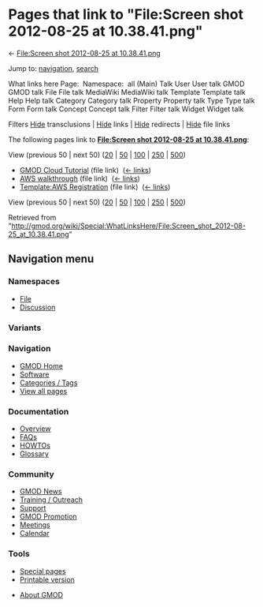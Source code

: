 <div id="mw-page-base" class="noprint">

</div>

<div id="mw-head-base" class="noprint">

</div>

<div id="content" class="mw-body" role="main">

<span id="top"></span>

<div id="mw-js-message" style="display:none;">

</div>



# <span dir="auto">Pages that link to "File:Screen shot 2012-08-25 at 10.38.41.png"</span>

<div id="bodyContent">

<div id="contentSub">

← [File:Screen shot 2012-08-25 at
10.38.41.png](/wiki/File:Screen_shot_2012-08-25_at_10.38.41.png "File:Screen shot 2012-08-25 at 10.38.41.png")

</div>

<div id="jump-to-nav" class="mw-jump">

Jump to: [navigation](#mw-navigation), [search](#p-search)

</div>

<div id="mw-content-text">

What links here Page:  Namespace:  all (Main) Talk User User talk GMOD
GMOD talk File File talk MediaWiki MediaWiki talk Template Template talk
Help Help talk Category Category talk Property Property talk Type Type
talk Form Form talk Concept Concept talk Filter Filter talk Widget
Widget talk

Filters
[Hide](/mediawiki/index.php?title=Special:WhatLinksHere/File:Screen_shot_2012-08-25_at_10.38.41.png&hidetrans=1 "Special:WhatLinksHere/File:Screen shot 2012-08-25 at 10.38.41.png")
transclusions \|
[Hide](/mediawiki/index.php?title=Special:WhatLinksHere/File:Screen_shot_2012-08-25_at_10.38.41.png&hidelinks=1 "Special:WhatLinksHere/File:Screen shot 2012-08-25 at 10.38.41.png")
links \|
[Hide](/mediawiki/index.php?title=Special:WhatLinksHere/File:Screen_shot_2012-08-25_at_10.38.41.png&hideredirs=1 "Special:WhatLinksHere/File:Screen shot 2012-08-25 at 10.38.41.png")
redirects \|
[Hide](/mediawiki/index.php?title=Special:WhatLinksHere/File:Screen_shot_2012-08-25_at_10.38.41.png&hideimages=1 "Special:WhatLinksHere/File:Screen shot 2012-08-25 at 10.38.41.png")
file links

The following pages link to **[File:Screen shot 2012-08-25 at
10.38.41.png](/wiki/File:Screen_shot_2012-08-25_at_10.38.41.png "File:Screen shot 2012-08-25 at 10.38.41.png")**:

View (previous 50 \| next 50)
([20](/mediawiki/index.php?title=Special:WhatLinksHere/File:Screen_shot_2012-08-25_at_10.38.41.png&limit=20 "Special:WhatLinksHere/File:Screen shot 2012-08-25 at 10.38.41.png")
\|
[50](/mediawiki/index.php?title=Special:WhatLinksHere/File:Screen_shot_2012-08-25_at_10.38.41.png&limit=50 "Special:WhatLinksHere/File:Screen shot 2012-08-25 at 10.38.41.png")
\|
[100](/mediawiki/index.php?title=Special:WhatLinksHere/File:Screen_shot_2012-08-25_at_10.38.41.png&limit=100 "Special:WhatLinksHere/File:Screen shot 2012-08-25 at 10.38.41.png")
\|
[250](/mediawiki/index.php?title=Special:WhatLinksHere/File:Screen_shot_2012-08-25_at_10.38.41.png&limit=250 "Special:WhatLinksHere/File:Screen shot 2012-08-25 at 10.38.41.png")
\|
[500](/mediawiki/index.php?title=Special:WhatLinksHere/File:Screen_shot_2012-08-25_at_10.38.41.png&limit=500 "Special:WhatLinksHere/File:Screen shot 2012-08-25 at 10.38.41.png"))

- [GMOD Cloud Tutorial](/wiki/GMOD_Cloud_Tutorial "GMOD Cloud Tutorial")
  (file link) ‎ <span class="mw-whatlinkshere-tools">([←
  links](/mediawiki/index.php?title=Special:WhatLinksHere&target=GMOD+Cloud+Tutorial "Special:WhatLinksHere"))</span>
- [AWS walkthrough](/wiki/AWS_walkthrough "AWS walkthrough") (file link)
  ‎ <span class="mw-whatlinkshere-tools">([←
  links](/mediawiki/index.php?title=Special:WhatLinksHere&target=AWS+walkthrough "Special:WhatLinksHere"))</span>
- [Template:AWS
  Registration](/wiki/Template:AWS_Registration "Template:AWS Registration")
  (file link) ‎ <span class="mw-whatlinkshere-tools">([←
  links](/mediawiki/index.php?title=Special:WhatLinksHere&target=Template%3AAWS+Registration "Special:WhatLinksHere"))</span>

View (previous 50 \| next 50)
([20](/mediawiki/index.php?title=Special:WhatLinksHere/File:Screen_shot_2012-08-25_at_10.38.41.png&limit=20 "Special:WhatLinksHere/File:Screen shot 2012-08-25 at 10.38.41.png")
\|
[50](/mediawiki/index.php?title=Special:WhatLinksHere/File:Screen_shot_2012-08-25_at_10.38.41.png&limit=50 "Special:WhatLinksHere/File:Screen shot 2012-08-25 at 10.38.41.png")
\|
[100](/mediawiki/index.php?title=Special:WhatLinksHere/File:Screen_shot_2012-08-25_at_10.38.41.png&limit=100 "Special:WhatLinksHere/File:Screen shot 2012-08-25 at 10.38.41.png")
\|
[250](/mediawiki/index.php?title=Special:WhatLinksHere/File:Screen_shot_2012-08-25_at_10.38.41.png&limit=250 "Special:WhatLinksHere/File:Screen shot 2012-08-25 at 10.38.41.png")
\|
[500](/mediawiki/index.php?title=Special:WhatLinksHere/File:Screen_shot_2012-08-25_at_10.38.41.png&limit=500 "Special:WhatLinksHere/File:Screen shot 2012-08-25 at 10.38.41.png"))

</div>

<div class="printfooter">

Retrieved from
"<http://gmod.org/wiki/Special:WhatLinksHere/File:Screen_shot_2012-08-25_at_10.38.41.png>"

</div>

<div id="catlinks" class="catlinks catlinks-allhidden">

</div>

<div class="visualClear">

</div>

</div>

</div>

<div id="mw-navigation">

## Navigation menu

<div id="mw-head">



<div id="left-navigation">

<div id="p-namespaces" class="vectorTabs" role="navigation"
aria-labelledby="p-namespaces-label">

### Namespaces

- <span id="ca-nstab-image"><a href="/wiki/File:Screen_shot_2012-08-25_at_10.38.41.png"
  accesskey="c" title="View the file page [c]">File</a></span>
- <span id="ca-talk"><a
  href="/mediawiki/index.php?title=File_talk:Screen_shot_2012-08-25_at_10.38.41.png&amp;action=edit&amp;redlink=1"
  accesskey="t"
  title="Discussion about the content page [t]">Discussion</a></span>

</div>

<div id="p-variants" class="vectorMenu emptyPortlet" role="navigation"
aria-labelledby="p-variants-label">

### 

### Variants[](#)

<div class="menu">

</div>

</div>

</div>





</div>

</div>

</div>

<div id="mw-panel">

<div id="p-logo" role="banner">

<a href="/wiki/Main_Page"
style="background-image: url(http://gmod.org/images/GMOD-cogs.png);"
title="Visit the main page"></a>

</div>

<div id="p-Navigation" class="portal" role="navigation"
aria-labelledby="p-Navigation-label">

### Navigation

<div class="body">

- <span id="n-GMOD-Home">[GMOD Home](/wiki/Main_Page)</span>
- <span id="n-Software">[Software](/wiki/GMOD_Components)</span>
- <span id="n-Categories-.2F-Tags">[Categories /
  Tags](/wiki/Categories)</span>
- <span id="n-View-all-pages">[View all
  pages](/wiki/Special:AllPages)</span>

</div>

</div>

<div id="p-Documentation" class="portal" role="navigation"
aria-labelledby="p-Documentation-label">

### Documentation

<div class="body">

- <span id="n-Overview">[Overview](/wiki/Overview)</span>
- <span id="n-FAQs">[FAQs](/wiki/Category:FAQ)</span>
- <span id="n-HOWTOs">[HOWTOs](/wiki/Category:HOWTO)</span>
- <span id="n-Glossary">[Glossary](/wiki/Glossary)</span>

</div>

</div>

<div id="p-Community" class="portal" role="navigation"
aria-labelledby="p-Community-label">

### Community

<div class="body">

- <span id="n-GMOD-News">[GMOD News](/wiki/GMOD_News)</span>
- <span id="n-Training-.2F-Outreach">[Training /
  Outreach](/wiki/Training_and_Outreach)</span>
- <span id="n-Support">[Support](/wiki/Support)</span>
- <span id="n-GMOD-Promotion">[GMOD
  Promotion](/wiki/GMOD_Promotion)</span>
- <span id="n-Meetings">[Meetings](/wiki/Meetings)</span>
- <span id="n-Calendar">[Calendar](/wiki/Calendar)</span>

</div>

</div>

<div id="p-tb" class="portal" role="navigation"
aria-labelledby="p-tb-label">

### Tools

<div class="body">

- <span id="t-specialpages"><a href="/wiki/Special:SpecialPages" accesskey="q"
  title="A list of all special pages [q]">Special pages</a></span>
- <span id="t-print"><a
  href="/mediawiki/index.php?title=Special:WhatLinksHere/File:Screen_shot_2012-08-25_at_10.38.41.png&amp;printable=yes"
  rel="alternate" accesskey="p"
  title="Printable version of this page [p]">Printable version</a></span>

</div>

</div>

</div>

</div>

<div id="footer" role="contentinfo">

- <span id="footer-places-about">[About
  GMOD](/wiki/GMOD:About "GMOD:About")</span>

<!-- -->






</div>
